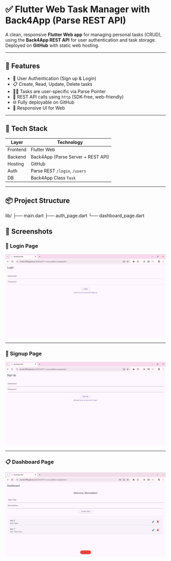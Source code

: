 # ✅ Flutter Web Task Manager with Back4App (Parse REST API)

A clean, responsive **Flutter Web app** for managing personal tasks (CRUD), using the **Back4App REST API** for user authentication and task storage. Deployed on **GitHub** with static web hosting.

---

## 🚀 Features

- 🔐 User Authentication (Sign up & Login)
- 📋 Create, Read, Update, Delete tasks
- 🧑‍💼 Tasks are user-specific via Parse Pointer
- 🧠 REST API calls using `http` (SDK-free, web-friendly)
- 🌐 Fully deployable on GitHub
- 📱 Responsive UI for Web

---

## 🧰 Tech Stack

| Layer      | Technology                        |
|------------|-----------------------------------|
| Frontend   | Flutter Web                       |
| Backend    | Back4App (Parse Server + REST API)|
| Hosting    | GitHub                            |
| Auth       | Parse REST `/login`, `/users`     |
| DB         | Back4App Class `Task`             |

---

## 📦 Project Structure

lib/
├── main.dart
├── auth_page.dart
└── dashboard_page.dart

## 📸 Screenshots

### 🔐 Login Page

![Login Page](assets/login.png)

---

### 📝 Signup Page

![Signup](assets/signup.png)

---

### 📋 Dashboard Page

![Dashboard](assets/dashboard.png)


